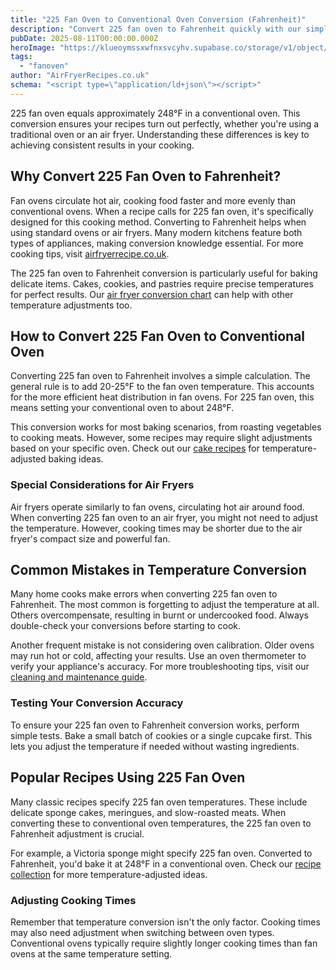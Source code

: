 ```yaml
---
title: "225 Fan Oven to Conventional Oven Conversion (Fahrenheit)"
description: "Convert 225 fan oven to Fahrenheit quickly with our simple guide. Achieve perfect baking results every time with accurate temperature conversions."
pubDate: 2025-08-11T00:00:00.000Z
heroImage: "https://klueoymssxwfnxsvcyhv.supabase.co/storage/v1/object/public/md/225-fan-oven-to-conventional-oven-conversion-fahrenheit-44aa7286.png"
tags:
  - "fanoven"
author: "AirFryerRecipes.co.uk"
schema: "<script type=\"application/ld+json\"></script>"
---
```


<p>225 fan oven equals approximately 248°F in a conventional oven. This conversion ensures your recipes turn out perfectly, whether you're using a traditional oven or an air fryer. Understanding these differences is key to achieving consistent results in your cooking.</p>

<h2>Why Convert 225 Fan Oven to Fahrenheit?</h2>
<p>Fan ovens circulate hot air, cooking food faster and more evenly than conventional ovens. When a recipe calls for 225 fan oven, it's specifically designed for this cooking method. Converting to Fahrenheit helps when using standard ovens or air fryers. Many modern kitchens feature both types of appliances, making conversion knowledge essential. For more cooking tips, visit <a href=https://www.airfryerrecipe.co.uk>airfryerrecipe.co.uk</a>.</p>

<p>The 225 fan oven to Fahrenheit conversion is particularly useful for baking delicate items. Cakes, cookies, and pastries require precise temperatures for perfect results. Our <a href=https://www.airfryerrecipe.co.uk/air-fryer-conversion-chart>air fryer conversion chart</a> can help with other temperature adjustments too.</p>

<h2>How to Convert 225 Fan Oven to Conventional Oven</h2>
<p>Converting 225 fan oven to Fahrenheit involves a simple calculation. The general rule is to add 20-25°F to the fan oven temperature. This accounts for the more efficient heat distribution in fan ovens. For 225 fan oven, this means setting your conventional oven to about 248°F.</p>

<p>This conversion works for most baking scenarios, from roasting vegetables to cooking meats. However, some recipes may require slight adjustments based on your specific oven. Check out our <a href=https://www.airfryerrecipe.co.uk/recipe-category/cakes>cake recipes</a> for temperature-adjusted baking ideas.</p>

<h3>Special Considerations for Air Fryers</h3>
<p>Air fryers operate similarly to fan ovens, circulating hot air around food. When converting 225 fan oven to an air fryer, you might not need to adjust the temperature. However, cooking times may be shorter due to the air fryer's compact size and powerful fan.</p>

<h2>Common Mistakes in Temperature Conversion</h2>
<p>Many home cooks make errors when converting 225 fan oven to Fahrenheit. The most common is forgetting to adjust the temperature at all. Others overcompensate, resulting in burnt or undercooked food. Always double-check your conversions before starting to cook.</p>

<p>Another frequent mistake is not considering oven calibration. Older ovens may run hot or cold, affecting your results. Use an oven thermometer to verify your appliance's accuracy. For more troubleshooting tips, visit our <a href=https://www.airfryerrecipe.co.uk/air-fryer-cleaner>cleaning and maintenance guide</a>.</p>

<h3>Testing Your Conversion Accuracy</h3>
<p>To ensure your 225 fan oven to Fahrenheit conversion works, perform simple tests. Bake a small batch of cookies or a single cupcake first. This lets you adjust the temperature if needed without wasting ingredients.</p>

<h2>Popular Recipes Using 225 Fan Oven</h2>
<p>Many classic recipes specify 225 fan oven temperatures. These include delicate sponge cakes, meringues, and slow-roasted meats. When converting these to conventional oven temperatures, the 225 fan oven to Fahrenheit adjustment is crucial.</p>

<p>For example, a Victoria sponge might specify 225 fan oven. Converted to Fahrenheit, you'd bake it at 248°F in a conventional oven. Check our <a href=https://www.airfryerrecipe.co.uk/recipes>recipe collection</a> for more temperature-adjusted ideas.</p>

<h3>Adjusting Cooking Times</h3>
<p>Remember that temperature conversion isn't the only factor. Cooking times may also need adjustment when switching between oven types. Conventional ovens typically require slightly longer cooking times than fan ovens at the same temperature setting.</p>